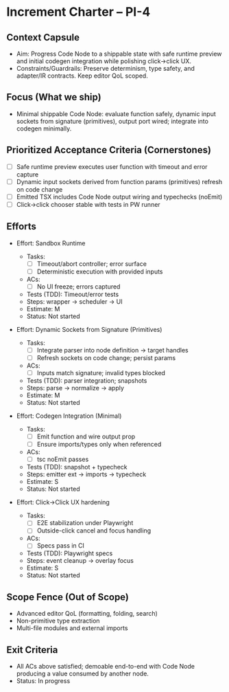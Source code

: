 # Increment Charter – PI-4

## Context Capsule

- Aim: Progress Code Node to a shippable state with safe runtime preview and initial codegen integration while polishing click→click UX.
- Constraints/Guardrails: Preserve determinism, type safety, and adapter/IR contracts. Keep editor QoL scoped.

## Focus (What we ship)

- Minimal shippable Code Node: evaluate function safely, dynamic input sockets from signature (primitives), output port wired; integrate into codegen minimally.

## Prioritized Acceptance Criteria (Cornerstones)

- [ ] Safe runtime preview executes user function with timeout and error capture
- [ ] Dynamic input sockets derived from function params (primitives) refresh on code change
- [ ] Emitted TSX includes Code Node output wiring and typechecks (noEmit)
- [ ] Click→click chooser stable with tests in PW runner

## Efforts

- Effort: Sandbox Runtime
  - Tasks:
    - [ ] Timeout/abort controller; error surface
    - [ ] Deterministic execution with provided inputs
  - ACs:
    - [ ] No UI freeze; errors captured
  - Tests (TDD): Timeout/error tests
  - Steps: wrapper → scheduler → UI
  - Estimate: M
  - Status: Not started

- Effort: Dynamic Sockets from Signature (Primitives)
  - Tasks:
    - [ ] Integrate parser into node definition → target handles
    - [ ] Refresh sockets on code change; persist params
  - ACs:
    - [ ] Inputs match signature; invalid types blocked
  - Tests (TDD): parser integration; snapshots
  - Steps: parse → normalize → apply
  - Estimate: M
  - Status: Not started

- Effort: Codegen Integration (Minimal)
  - Tasks:
    - [ ] Emit function and wire output prop
    - [ ] Ensure imports/types only when referenced
  - ACs:
    - [ ] tsc noEmit passes
  - Tests (TDD): snapshot + typecheck
  - Steps: emitter ext → imports → typecheck
  - Estimate: S
  - Status: Not started

- Effort: Click→Click UX hardening
  - Tasks:
    - [ ] E2E stabilization under Playwright
    - [ ] Outside-click cancel and focus handling
  - ACs:
    - [ ] Specs pass in CI
  - Tests (TDD): Playwright specs
  - Steps: event cleanup → overlay focus
  - Estimate: S
  - Status: Not started

## Scope Fence (Out of Scope)

- Advanced editor QoL (formatting, folding, search)
- Non-primitive type extraction
- Multi-file modules and external imports

## Exit Criteria

- All ACs above satisfied; demoable end-to-end with Code Node producing a value consumed by another node.
- Status: In progress
